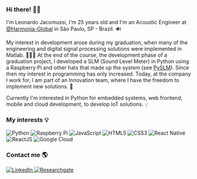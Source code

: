 ### Hi there! 👋🏾

I'm Leonardo Jacomussi, I'm 25 years old and I'm an Acoustic Engineer at [@Harmonia-Global][harmonia] in São Paulo, SP - Brazil. 🔊

My interest in development arose during my graduation, when many of the engineering and digital signal processing solutions were implemented in Matlab. 
👨🏾‍🎓
At the end of the course, the development phase of a graduation project, I developed a SLM (Sound Level Meter) in Python using a Raspberry Pi and other hats that made up the system (see [PySLM][pyslm]). Since then my interest in programming has only increased. Today, at the company I work for, I am part of an Innovation team, where I have the freedom to implement new solutions. 🎤

Currently I'm interested in Python for embedded systems, web frontend, mobile and cloud development, to develop IoT solutions. 💡

### My interests 💡

<div>
  <!-- Python -->
  <img src="https://img.shields.io/badge/Python-FFD43B?style=for-the-badge&logo=python&logoColor=darkgreen" alt="Python"/>
  <!-- Raspberry Pi -->
  <img src="https://img.shields.io/badge/RASPBERRY%20PI-C51A4A.svg?&style=for-the-badge&logo=raspberry%20pi&logoColor=white" alt="Raspberry Pi"/>
  <!-- JavaScript -->
  <img src="https://img.shields.io/badge/JavaScript-F7DF1E?style=for-the-badge&logo=javascript&logoColor=black" alt="JavaScript"/>
  <!-- HTML5 -->
  <img src="https://img.shields.io/badge/HTML5-E34F26?style=for-the-badge&logo=html5&logoColor=white" alt="HTML5"/>
  <!-- CSS3 -->
  <img src="https://img.shields.io/badge/CSS3-1572B6?style=for-the-badge&logo=css3&logoColor=white" alt="CSS3"/>
  <!-- React Native -->
  <img src="https://img.shields.io/badge/React_Native-20232A?style=for-the-badge&logo=react&logoColor=61DAFB" alt="React Native"/>
  <!-- ReactJS -->
  <img src="https://img.shields.io/badge/React-20232A?style=for-the-badge&logo=react&logoColor=61DAFB" alt="ReactJS"/>
  <!-- GClud -->
  <img src="https://img.shields.io/badge/Google_Cloud-4285F4?style=for-the-badge&logo=google-cloud&logoColor=white" alt="Google Cloud"/>
<div/>

### Contact me 🌎
<!-- LinkedIn -->
<a href="https://www.linkedin.com/in/leonardo-jacomussi" target="_blank">
   <img src="https://img.shields.io/badge/LinkedIn-0077B5?style=for-the-badge&logo=linkedin&logoColor=white" alt="LinkedIn"/>
<a/>
<!-- Researchgate -->
<a href="https://www.researchgate.net/profile/Leonardo-Jacomussi" target="_blank">
   <img src="https://img.shields.io/badge/Research_Gate-00CCBB.svg?&style=for-the-badge&logo=ResearchGate&logoColor=white" alt="Researchgate"/>
<a/>

<!-- Images: https://github.com/alexandresanlim/Badges4-README.md-Profile -->
  
<!--
**leonardojacomussi/leonardojacomussi** is a ✨ _special_ ✨ repository because its `README.md` (this file) appears on your GitHub profile.

Here are some ideas to get you started:

- 🔭 I’m currently working on ...
- 🌱 I’m currently learning ...
- 👯 I’m looking to collaborate on ...
- 🤔 I’m looking for help with ...
- 💬 Ask me about ...
- 📫 How to reach me: ...
- 😄 Pronouns: ...
- ⚡ Fun fact: ...
-->

[harmonia]: <https://github.com/Harmonia-Global>
[pyslm]: <https://github.com/leonardojacomussi/PySLM>
